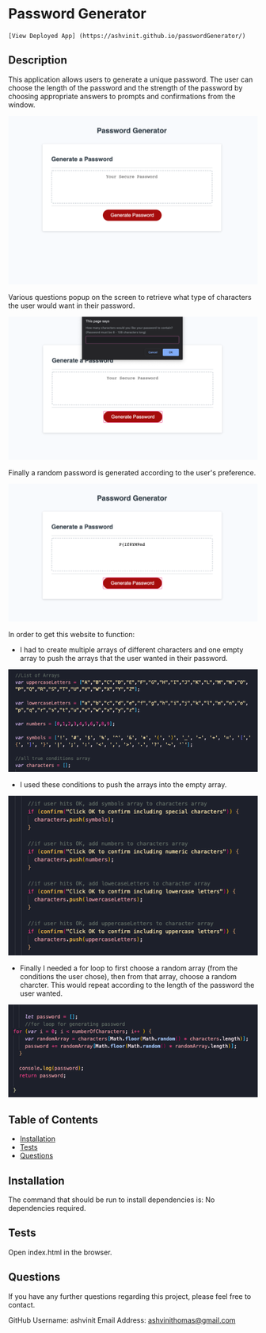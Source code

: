
# Password Generator

    [View Deployed App] (https://ashvinit.github.io/passwordGenerator/)

## Description

This application allows users to generate a unique password. The user can choose the length of the password and the strength of the password by choosing appropriate answers to prompts and confirmations from the window. 


![Homepage](/Assets/images/img1.png)

Various questions popup on the screen to retrieve what type of characters the user would want in their password.

![Prompt](Assets/images/img2.png)

Finally a random password is generated according to the user's preference.

![Password Generated](Assets/images/img3.png)

In order to get this website to function:

* I had to create multiple arrays of different characters and one empty array to push the arrays that the user wanted in their password.

![Arrays](Assets/images/img4.png)

* I used these conditions to push the arrays into the empty array.

![if statements](Assets/images/img5.png)

* Finally I needed a for loop to first choose a random array (from the conditions the user chose), then from that array, choose a random charcter. This would repeat according to the length of the password the user wanted.

![for loop](Assets/images/img6.png)


## Table of Contents

* [Installation](#installation)
* [Tests](#tests)
* [Questions](#questions)


## Installation

The command that should be run to install dependencies is: 
No dependencies required.


## Tests

Open index.html in the browser.


## Questions

If you have any further questions regarding this project, please feel free to contact.

GitHub Username: ashvinit
Email Address: ashvinithomas@gmail.com




